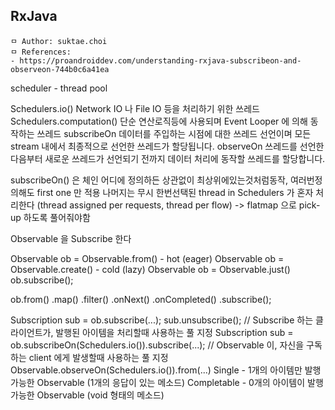 ## RxJava

```
ㅁ Author: suktae.choi
ㅁ References:
- https://proandroiddev.com/understanding-rxjava-subscribeon-and-observeon-744b0c6a41ea
```

scheduler - thread pool

Schedulers.io()
Network IO 나 File IO 등을 처리하기 위한 쓰레드
Schedulers.computation()
단순 연산로직등에 사용되며 Event Looper 에 의해 동작하는 쓰레드
subscribeOn
데이터를 주입하는 시점에 대한 쓰레드 선언이며 모든 stream 내에서 최종적으로 선언한 쓰레드가 할당됩니다.
observeOn
쓰레드를 선언한 다음부터 새로운 쓰레드가 선언되기 전까지 데이터 처리에 동작할 쓰레드를 할당합니다.



subscribeOn() 은 체인 어디에 정의하든 상관없이 최상위에있는것처럼동작, 여러번정의해도 first one 만 적용 나머지는 무시
한번선택된 thread in Schedulers 가 혼자 처리한다 (thread assigned per requests, thread per flow)
-> flatmap 으로 pick-up 하도록 풀어줘야함


Observable 을 Subscribe 한다

<define>
Observable ob = Observable.from() - hot (eager)
Observable ob = Observable.create() - cold (lazy)
Observable ob = Observable.just()

<operations>
ob.subscribe();

ob.from()
.map()
.filter()
.onNext()
.onCompleted()
.subscribe();

<execution over control>
Subscription sub = ob.subscribe(...);
sub.unsubscribe();


<execution over pooling>
// Subscribe 하는 클라이언트가, 발행된 아이템을 처리할때 사용하는 풀 지정
Subscription sub = ob.subscribeOn(Schedulers.io()).subscribe(...);
// Observable 이, 자신을 구독하는 client 에게 발생할때 사용하는 풀 지정
Observable.observeOn(Schedulers.io()).from(...)


<Observable types>
Single - 1개의 아이템만 발행가능한 Observable (1개의 응답이 있는 메소드)
Completable - 0개의 아이템이 발행가능한 Observable (void 형태의 메소드)
